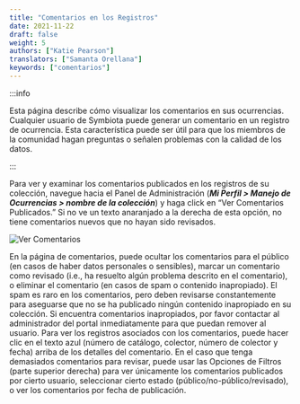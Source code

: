 ```yaml
---
title: "Comentarios en los Registros"
date: 2021-11-22
draft: false
weight: 5
authors: ["Katie Pearson"]
translators: ["Samanta Orellana"]
keywords: ["comentarios"]
---
```


:::info

Esta página describe cómo visualizar los comentarios en sus ocurrencias. Cualquier usuario de Symbiota puede generar un comentario en un registro de ocurrencia. Esta característica puede ser útil para que los miembros de la comunidad hagan preguntas o señalen problemas con la calidad de los datos.

:::

Para ver y examinar los comentarios publicados en los registros de su colección, navegue hacia el Panel de Administración (**_Mi Perfil > Manejo de Ocurrencias > nombre de la colección_**) y haga click en “Ver Comentarios Publicados.” Si no ve un texto anaranjado a la derecha de esta opción, no tiene comentarios nuevos que no hayan sido revisados.

![Ver Comentarios](/img/examplecomments.png)

En la página de comentarios, puede ocultar los comentarios para el público (en casos de haber datos personales o sensibles), marcar un comentario como revisado (i.e., ha resuelto algún problema descrito en el comentario), o eliminar el comentario (en casos de spam o contenido inapropiado). El spam es raro en los comentarios, pero deben revisarse constantemente para aseguarse que no se ha publicado ningún contenido inapropiado en su colección. Si encuentra comentarios inapropiados, por favor contactar al administrador del portal inmediatamente para que puedan remover al usuario. Para ver los registros asociados con los comentarios, puede hacer clic en el texto azul (número de catálogo, colector, número de colector y fecha) arriba de los detalles del comentario.
En el caso que tenga demasiados comentarios para revisar, puede usar las Opciones de Filtros (parte superior derecha) para ver únicamente los comentarios publicados por cierto usuario, seleccionar cierto estado (público/no-público/revisado), o ver los comentarios por fecha de publicación.
